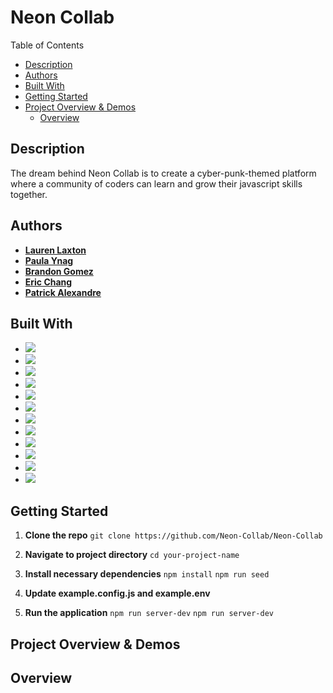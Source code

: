# Neon Collab

Table of Contents
- [Description](#description)
- [Authors](#authors)
- [Built With](#built-with)
- [Getting Started](#getting-started)
- [Project Overview & Demos](#project-overview--demos)
   - [Overview](#overview)

## Description
The dream behind Neon Collab is to create a cyber-punk-themed platform where a community of coders can learn and grow their javascript skills together. 

## Authors

- [**Lauren Laxton**](https://github.com/LLaxt)
- [**Paula Ynag**](https://github.com/Paula-Yang)
- [**Brandon Gomez**](https://github.com/bgomez9212)
- [**Eric Chang**](https://github.com/ESC8504)
- [**Patrick Alexandre**](https://github.com/palexandre1)

## Built With

- ![](https://img.shields.io/badge/-JavaScript-F7DF1E?style=flat-square&logo=javascript&logoColor=black)
- ![](https://img.shields.io/badge/-React-61DAFB?style=flat-square&logo=react&logoColor=white)
- ![](https://img.shields.io/badge/-HTML5-E34F26?style=flat-square&logo=html5&logoColor=white)
- ![](https://img.shields.io/badge/-CSS3-1572B6?style=flat-square&logo=css3&logoColor=white)
- ![](https://img.shields.io/badge/-Node.js-339933?style=flat-square&logo=node.js&logoColor=white)
- ![](https://img.shields.io/badge/-Express-black?style=flat-square&logo=express&logoColor=white)
- ![](https://img.shields.io/badge/-Amazon_AWS-232F3E?style=flat-square&logo=amazon-aws&logoColor=white)
- ![](https://img.shields.io/badge/-Jest-C21325?style=flat-square&logo=jest&logoColor=white)
- ![](https://img.shields.io/badge/-Git-F05032?style=flat-square&logo=git&logoColor=white)
- ![](https://img.shields.io/badge/-ESLint-4B32C3?style=flat-square&logo=eslint&logoColor=white)
- ![](https://img.shields.io/badge/-Material_UI-0081CB?style=flat-square&logo=material-ui&logoColor=white)
- ![](https://img.shields.io/badge/-Docker-2496ED?style=flat-square&logo=docker&logoColor=white)

## Getting Started

1. **Clone the repo**
   `git clone https://github.com/Neon-Collab/Neon-Collab`

2. **Navigate to project directory**
   `cd your-project-name`

3. **Install necessary dependencies**
   `npm install`
   `npm run seed`

5. **Update example.config.js and example.env**

6. **Run the application**
   `npm run server-dev`
   `npm run server-dev`

## Project Overview & Demos

## Overview

